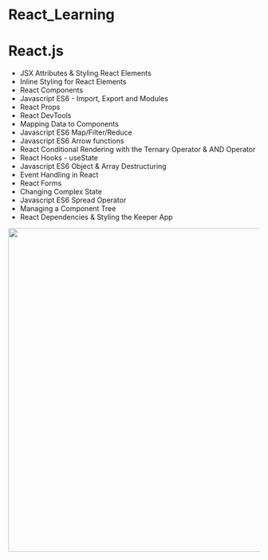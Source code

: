 # React_Learning

# React.js



- JSX Attributes & Styling React Elements
- Inline Styling for React Elements
- React Components
- Javascript ES6 - Import, Export and Modules
- React Props
- React DevTools
- Mapping Data to Components
- Javascript ES6 Map/Filter/Reduce
- Javascript ES6 Arrow functions
- React Conditional Rendering with the Ternary Operator & AND Operator
- React Hooks - useState
- Javascript ES6 Object & Array Destructuring
- Event Handling in React
- React Forms
- Changing Complex State
- Javascript ES6 Spread Operator
- Managing a Component Tree
- React Dependencies & Styling the Keeper App

 <img src = "http://g.recordit.co/2V9yoLie9W.gif" width = 650> <br>

